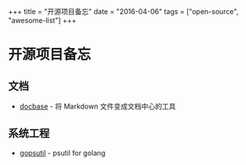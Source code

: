 +++
title = "开源项目备忘"
date = "2016-04-06"
tags = ["open-source", "awesome-list"]
+++

# 开源项目备忘

## 文档

* [docbase](http://appbaseio.github.io/Docbase/) - 将 Markdown 文件变成文档中心的工具 

## 系统工程

* [gopsutil](https://github.com/shirou/gopsutil) - psutil for golang


